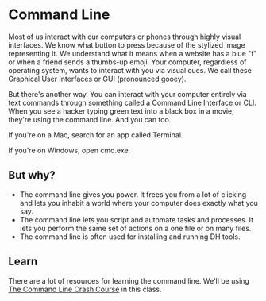 # Command Line
Most of us interact with our computers or phones through highly visual interfaces. We know what button to press because of the stylized image representing it. We understand what it means when a website has a blue "f" or when a friend sends a thumbs-up emoji. Your computer, regardless of operating system, wants to interact with you via visual cues. We call these Graphical User Interfaces or GUI (pronounced gooey). 

But there's another way. You can interact with your computer entirely via text commands through something called a Command Line Interface or CLI. When you see a hacker typing green text into a black box in a movie, they're using the command line. And you can too. 

If you're on a Mac, search for an app called Terminal. 

If you're on Windows, open cmd.exe. 

## But why? 

* The command line gives you power. It frees you from a lot of clicking and lets you inhabit a world where your computer does exactly what you say. 
* The command line lets you script and automate tasks and processes. It lets you perform the same set of actions on a one file or on many files. 
* The command line is often used for installing and running DH tools. 


## Learn
There are a lot of resources for learning the command line. We'll be using [The Command Line Crash Course](http://cli.learncodethehardway.org/book/) in this class. 
